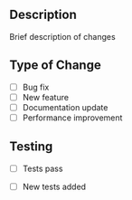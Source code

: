 ## Description
Brief description of changes

## Type of Change
- [ ] Bug fix
- [ ] New feature
- [ ] Documentation update
- [ ] Performance improvement

## Testing
- [ ] Tests pass
- [ ] New tests added

